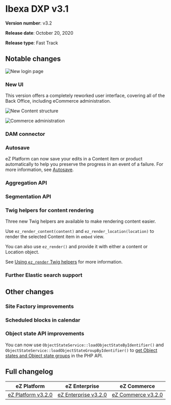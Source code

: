 # Ibexa DXP v3.1

**Version number**: v3.2

**Release date**: October 20, 2020

**Release type**: Fast Track

## Notable changes

![New login page]()

### New UI

This version offers a completely reworked user interface, covering all of the Back Office,
including eCommerce administration.

![New Content structure]()

![Commerce administration]()

### DAM connector

### Autosave

eZ Platform can now save your edits in a Content item or product automatically to help you preserve the progress in an event of a failure. For more information, see [Autosave](../publishing/publishing.md#autosave).

### Aggregation API

### Segmentation API

### Twig helpers for content rendering

Three new Twig helpers are available to make rendering content easier.

Use `ez_render_content(content)` and `ez_render_location(location)` to render the selected Content item in `embed` view.

You can also use `ez_render()` and provide it with either a content or Location object.

See [Using `ez_render` Twig helpers](../guide/templates.md#using-ez_render-twig-helpers) for more information.

### Further Elastic search support

## Other changes

### Site Factory improvements

### Scheduled blocks in calendar

### Object state API improvements

You can now use `ObjectStateService::loadObjectStateByIdentifier()` and `ObjectStateService::loadObjectStateGroupByIdentifier()`
to [get Object states and Object state groups](../api/public_php_api_managing_repository.md#getting-object-state-information) in the PHP API.

## Full changelog

| eZ Platform  | eZ Enterprise  | eZ Commerce |
|--------------|------------|------------|
| [eZ Platform v3.2.0](https://github.com/ezsystems/ezplatform/releases/tag/v3.2.0) | [eZ Enterprise v3.2.0](https://github.com/ezsystems/ezplatform-ee/releases/tag/v3.2.0) | [eZ Commerce v3.2.0](https://github.com/ezsystems/ezplatform/releases/tag/v3.2.0)

